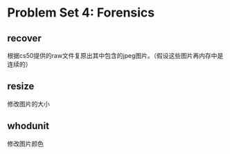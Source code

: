 # Problem Set 4: Forensics

## recover

根据cs50提供的raw文件复原出其中包含的jpeg图片。（假设这些图片再内存中是连续的）

## resize

修改图片的大小

## whodunit

修改图片颜色